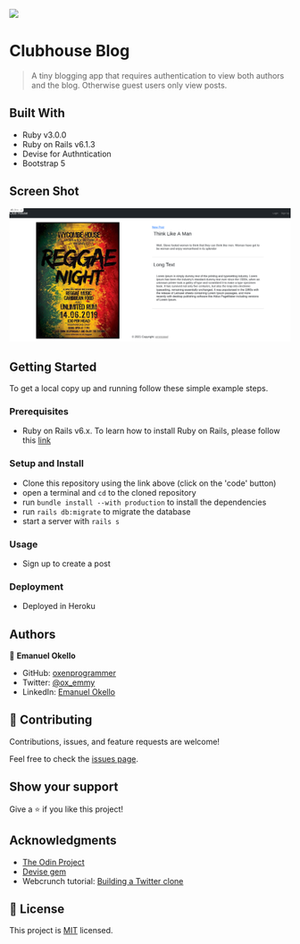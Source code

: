 ![](https://img.shields.io/badge/Microverse-blueviolet)

# Clubhouse Blog

> A tiny blogging app that requires authentication to view both authors and the blog. Otherwise guest users only view posts.

## Built With

- Ruby v3.0.0
- Ruby on Rails v6.1.3
- Devise for Authntication
- Bootstrap 5

## Screen Shot
![screenshot](./clubhouse.png)

## Getting Started

To get a local copy up and running follow these simple example steps.

### Prerequisites

- Ruby on Rails v6.x. To learn how to install Ruby on Rails, please follow this [link](https://guides.rubyonrails.org/getting_started.html)

### Setup and Install

- Clone this repository using the link above (click on the 'code' button)
- open a terminal and `cd` to the cloned repository
- run `bundle install --with production` to install the dependencies
- run `rails db:migrate` to migrate the database
- start a server with `rails s`

### Usage

- Sign up to create a post

### Deployment

- Deployed in Heroku

## Authors

👤 **Emanuel Okello**

- GitHub: [oxenprogrammer](https://github.com/oxenprogrammer)
- Twitter: [@ox_emmy](https://twitter.com/ox_emmy)
- LinkedIn: [Emanuel Okello](https://www.linkedin.com/in/emanuel-okello/)

## 🤝 Contributing

Contributions, issues, and feature requests are welcome!

Feel free to check the [issues page](https://github.com/oxenprogrammer/clubhouse/issues).

## Show your support

Give a ⭐️ if you like this project!

## Acknowledgments

- [The Odin Project](https://www.theodinproject.com/courses/ruby-on-rails/lessons/authentication)
- [Devise gem](https://github.com/heartcombo/devise)
- Webcrunch tutorial: [Building a Twitter clone](https://github.com/justalever/devise_sign_in_with_twitter)


## 📝 License

This project is [MIT](LICENSE) licensed.